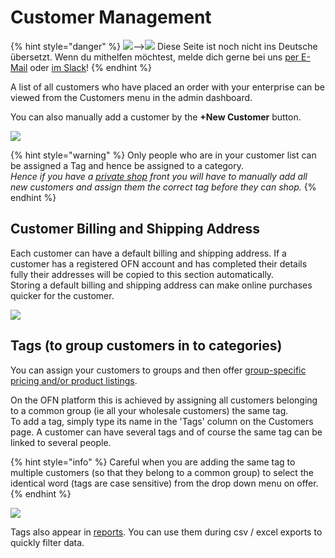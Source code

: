 # Customer Management

{% hint style="danger" %}
![](https://firebasestorage.googleapis.com/v0/b/gitbook-28427.appspot.com/o/assets%2F-L9rgk4wEweX_zxXIzmW%2F-LpeYcYHvFT89zDzVlG4%2F-LpeZq2i0oaAbNYfYfu5%2FCapture%20du%202019-09-26%2000-38-19.png?alt=media&token=aef3eea2-4d60-4d24-99ec-6edbda36b45c)--&gt;​![](https://firebasestorage.googleapis.com/v0/b/gitbook-28427.appspot.com/o/assets%2F-L9rgk4wEweX_zxXIzmW%2F-MdHZQzZkj-9uNA4c3qD%2F-MdIF6yxdsNWC5BK3awW%2FFlagge%20Deutschland.jpg?alt=media&token=9bbe895b-2aa1-40da-8221-01fb74558b92) Diese Seite ist noch nicht ins Deutsche übersetzt. Wenn du mithelfen möchtest, melde dich gerne bei uns [per E-Mail](mailto:konrad@openfoodnetwork.de) oder [im Slack](https://join.slack.com/t/openfoodnetwork/shared_invite/zt-9sjkjdlu-r02kUMP1zbrTgUhZhYPF~A)!
{% endhint %}

A list of all customers who have placed an order with your enterprise can be viewed from the Customers menu in the admin dashboard.

You can also manually add a customer by the **+New Customer** button. 

![](../../../.gitbook/assets/customer1%20%282%29.jpg)

{% hint style="warning" %}
Only people who are in your customer list can be assigned a Tag and hence be assigned to a category.  
_Hence if you have a_ [_private shop_](../private-shopfront.md) _front you will have to manually add all new customers and assign them the correct tag before they can shop._
{% endhint %}

## Customer Billing and Shipping Address

Each customer can have a default billing and shipping address.  If a customer has a registered OFN account and has completed their details fully their addresses will be copied to this section automatically.  
Storing a default billing and shipping address can make online purchases quicker for the customer.

![](../../../.gitbook/assets/customeraddress.jpg)

## Tags \(to group customers in to categories\)

You can assign your customers to groups and then offer [group-specific pricing and/or product listings](tags-and-tag-rules.md#customer-specific-pricing).

On the OFN platform this is achieved by assigning all customers belonging to a common group \(ie all your wholesale customers\) the same tag.  
To add a tag, simply type its name in the 'Tags' column on the Customers page. A customer can have several tags and of course the same tag can be linked to several people. 

{% hint style="info" %}
Careful when you are adding the same tag to multiple customers \(so that they belong to a common group\) to select the identical word \(tags are case sensitive\) from the drop down menu on offer.
{% endhint %}

![](../../../.gitbook/assets/customertags.jpg)

Tags also appear in [reports](../../reports/). You can use them during csv / excel exports to quickly filter data.


